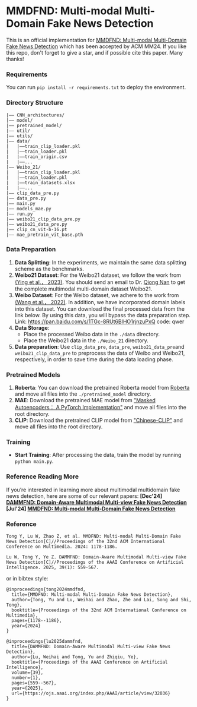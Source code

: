 # MMDFND: Multi-modal Multi-Domain Fake News Detection
This is an official implementation for [MMDFND: Multi-modal Multi-Domain Fake News Detection](https://dl.acm.org/doi/abs/10.1145/3664647.3681317) which has been accepted by ACM MM24. If you like this repo, don't forget to give a star, and if possible cite this paper. Many thanks!
### Requirements
You can run `pip install -r requirements.txt` to deploy the environment.
### Directory Structure
```
|–– CNN_architectures/
|–– model/
|–– pretrained_model/
|–– util/
|–– utils/
|–– data/
|   |––train_clip_loader.pkl
|   |––train_loader.pkl
|   |––train_origin.csv
|   |––...
|–– Weibo_21/
|   |––train_clip_loader.pkl
|   |––train_loader.pkl
|   |––train_datasets.xlsx
|   |––...
|–– clip_data_pre.py
|–– data_pre.py
|–– main.py
|–– models_mae.py
|–– run.py
|–– weibo21_clip_data_pre.py
|–– weibo21_data_pre.py
|–– clip_cn_vit-b-16.pt
|–– mae_pretrain_vit_base.pth
```
### Data Preparation
1. **Data Splitting**: In the experiments, we maintain the same data splitting scheme as the benchmarks.
2. **Weibo21 Dataset**: For the Weibo21 dataset, we follow the work from [(Ying et al.， 2023)](https://github.com/yingqichao/fnd-bootstrap). You should send an email to Dr. [Qiong Nan](mailto:nanqiong19z@ict.ac.cn) to get the complete multimodal multi-domain dataset Weibo21.
3. **Weibo Dataset**: For the Weibo dataset, we adhere to the work from [(Wang et al.， 2022)](https://github.com/yaqingwang/EANN-KDD18). In addition, we have incorporated domain labels into this dataset. You can download the final processed data from the link below. By using this data, you will bypass the data preparation step. Link: https://pan.baidu.com/s/1TGc-8RUt6BIHO1rjnzuPxQ code: qwer
4. **Data Storage**:
    - Place the processed Weibo data in the `./data` directory.
    - Place the Weibo21 data in the `./Weibo_21` directory.
5. **Data preparation**: Use `clip_data_pre`, `data_pre`, `weibo21_data_pre`and `weibo21_clip_data_pre` to preprocess the data of Weibo and Weibo21, respectively, in order to save time during the data loading phase.
### Pretrained Models
1. **Roberta**: You can download the pretrained Roberta model from [Roberta](https://drive.google.com/drive/folders/1y2k22iMG1i1f302NLf-bj7UEe9zwTwLR?usp=sharing) and move all files into the `./pretrained_model` directory.
2. **MAE**: Download the pretrained MAE model from ["Masked Autoencoders： A PyTorch Implementation"](https://github.com/facebookresearch/mae) and move all files into the root directory.
3. **CLIP**: Download the pretrained CLIP model from ["Chinese-CLIP"](https://github.com/OFA-Sys/Chinese-CLIP) and move all files into the root directory.
### Training
- **Start Training**: After processing the data, train the model by running `python main.py`.
### Reference Reading More
If you’re interested in learning more about multimodal multidomain fake news detection, here are some of our relevant papers:
**[Dec'24] [DAMMFND: Domain-Aware Multimodal Multi-view Fake News Detection](https://ojs.aaai.org/index.php/AAAI/article/view/32036)**
**[Jul'24] [MMDFND: Multi-modal Multi-Domain Fake News Detection](https://dl.acm.org/doi/abs/10.1145/3664647.3681317)**
### Reference
```
Tong Y, Lu W, Zhao Z, et al. MMDFND: Multi-modal Multi-Domain Fake News Detection[C]//Proceedings of the 32nd ACM International Conference on Multimedia. 2024: 1178-1186.
```
```
Lu W, Tong Y, Ye Z. DAMMFND: Domain-Aware Multimodal Multi-view Fake News Detection[C]//Proceedings of the AAAI Conference on Artificial Intelligence. 2025, 39(1): 559-567.
```
or in bibtex style:
```
@inproceedings{tong2024mmdfnd,
  title={MMDFND: Multi-modal Multi-Domain Fake News Detection},
  author={Tong, Yu and Lu, Weihai and Zhao, Zhe and Lai, Song and Shi, Tong},
  booktitle={Proceedings of the 32nd ACM International Conference on Multimedia},
  pages={1178--1186},
  year={2024}
}
```
```
@inproceedings{lu2025dammfnd,
  title={DAMMFND: Domain-Aware Multimodal Multi-view Fake News Detection},
  author={Lu, Weihai and Tong, Yu and Zhiqiu, Ye},
  booktitle={Proceedings of the AAAI Conference on Artificial Intelligence},
  volume={39},
  number={1},
  pages={559--567},
  year={2025},
  url={https://ojs.aaai.org/index.php/AAAI/article/view/32036}
}
```
